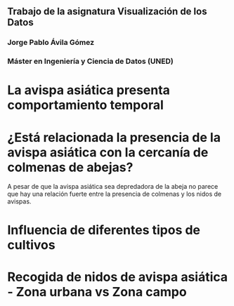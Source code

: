 ## Trabajo de la asignatura Visualización de los Datos
### Jorge Pablo Ávila Gómez
### Máster en Ingeniería y Ciencia de Datos (UNED)



# La avispa asiática presenta comportamiento temporal

<object width="800" height="500" data="imagenes/meses-vs-avispas.html"></object>


# ¿Está relacionada la presencia de la avispa asiática con la cercanía de colmenas de abejas?
<object  data="imagenes/abejas-vs-avispas.html"></object>

A pesar de que la avispa asiática sea depredadora de la abeja no parece que hay una relación fuerte entre la presencia de colmenas y los nidos de avispas.

# Influencia de diferentes tipos de cultivos
<object width="800" height="500" data="imagenes/cultivos-vs-avispas.html"></object>

# Recogida de nidos de avispa asiática - Zona urbana vs Zona campo
<object width="800" height="500" data="imagenes/tipodelugar-vs-avispas.html"></object>